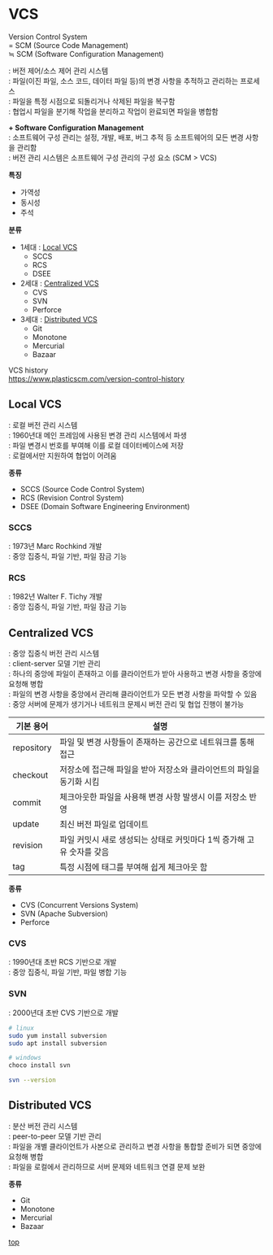 # VCS
Version Control System     
= SCM (Source Code Management)     
≒ SCM (Software Configuration Management)     

: 버전 제어/소스 제어 관리 시스템  
: 파일(이진 파일, 소스 코드, 데이터 파일 등)의 변경 사항을 추적하고 관리하는 프로세스        
: 파일을 특정 시점으로 되돌리거나 삭제된 파일을 복구함       
: 협업시 파일을 분기해 작업을 분리하고 작업이 완료되면 파일을 병합함            


**+ Software Configuration Management**  
: 소프트웨어 구성 관리는 설정, 개발, 배포, 버그 추적 등 소프트웨어의 모든 변경 사항을 관리함  
: 버전 관리 시스템은 소프트웨어 구성 관리의 구성 요소 (SCM > VCS)    



**특징**  
- 가역성
- 동시성
- 주석


**분류**
- 1세대 : [Local VCS](#local-vcs)
  - SCCS
  - RCS
  - DSEE
- 2세대 : [Centralized VCS](#centralized-vcs)
  - CVS
  - SVN
  - Perforce
- 3세대 : [Distributed VCS](#distributed-vcs)
  - Git
  - Monotone
  - Mercurial
  - Bazaar


VCS history  
https://www.plasticscm.com/version-control-history



## Local VCS 
: 로컬 버전 관리 시스템   
: 1960년대 메인 프레임에 사용된 변경 관리 시스템에서 파생   
: 파일 변경시 번호를 부여해 이를 로컬 데이터베이스에 저장    
: 로컬에서만 지원하여 협업이 어려움     


**종류**  
- SCCS (Source Code Control System)
- RCS (Revision Control System)
- DSEE (Domain Software Engineering Environment)


### SCCS
: 1973년 Marc Rochkind 개발      
: 중앙 집중식, 파일 기반, 파일 잠금 기능  


### RCS 
: 1982년 Walter F. Tichy 개발       
: 중앙 집중식, 파일 기반, 파일 잠금 기능   



## Centralized VCS
: 중앙 집중식 버전 관리 시스템  
: client-server 모델 기반 관리    
: 하나의 중앙에 파일이 존재하고 이를 클라이언트가 받아 사용하고 변경 사항을 중앙에 요청해 병합      
: 파일의 변경 사항을 중앙에서 관리해 클라이언트가 모든 변경 사항을 파악할 수 있음    
: 중앙 서버에 문제가 생기거나 네트워크 문제시 버전 관리 및 협업 진행이 불가능    


기본 용어 | 설명
---|---
repository  | 파일 및 변경 사항들이 존재하는 공간으로 네트워크를 통해 접근  
checkout    | 저장소에 접근해 파일을 받아 저장소와 클라이언트의 파일을 동기화 시킴  
commit      | 체크아웃한 파일을 사용해 변경 사항 발생시 이를 저장소 반영  
update      | 최신 버전 파일로 업데이트
revision    | 파일 커밋시 새로 생성되는 상태로 커밋마다 1씩 증가해 고유 숫자를 갖음   
tag         | 특정 시점에 태그를 부여해 쉽게 체크아웃 함


**종류**
- CVS (Concurrent Versions System)
- SVN (Apache Subversion)
- Perforce


### CVS 
: 1990년대 초반 RCS 기반으로 개발     
: 중앙 집중식, 파일 기반, 파일 병합 기능   


### SVN 
: 2000년대 초반 CVS 기반으로 개발  


```bash
# linux  
sudo yum install subversion
sudo apt install subversion

# windows 
choco install svn

svn --version
```


## Distributed VCS  
: 분산 버전 관리 시스템      
: peer-to-peer 모델 기반 관리     
: 파일을 개별 클라이언트가 사본으로 관리하고 변경 사항을 통합할 준비가 되면 중앙에 요청해 병합      
: 파일을 로컬에서 관리하므로 서버 문제와 네트워크 연결 문제 보완   


**종류**  
- Git
- Monotone
- Mercurial
- Bazaar



[top](#)